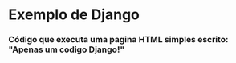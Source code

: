 # Exemplo de Django

### Código que executa uma pagina HTML simples escrito: "Apenas um codigo Django!"
